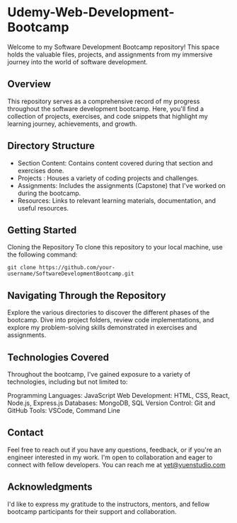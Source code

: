 # Udemy-Web-Development-Bootcamp
Welcome to my Software Development Bootcamp repository! This space holds the valuable files, projects, and assignments from my immersive journey into the world of software development.

## Overview
This repository serves as a comprehensive record of my progress throughout the software development bootcamp. Here, you'll find a collection of projects, exercises, and code snippets that highlight my learning journey, achievements, and growth.

## Directory Structure
- Section Content: Contains content covered during that section and exercises done.
- Projects : Houses a variety of coding projects and challenges.
- Assignments: Includes the assignments (Capstone) that I've worked on during the bootcamp.
- Resources: Links to relevant learning materials, documentation, and useful resources.

## Getting Started
Cloning the Repository
To clone this repository to your local machine, use the following command:
```
git clone https://github.com/your-username/SoftwareDevelopmentBootcamp.git
```
## Navigating Through the Repository
Explore the various directories to discover the different phases of the bootcamp. Dive into project folders, review code implementations, and explore my problem-solving skills demonstrated in exercises and assignments.

## Technologies Covered
Throughout the bootcamp, I've gained exposure to a variety of technologies, including but not limited to:

Programming Languages: JavaScript
Web Development: HTML, CSS, React, Node.js, Express.js
Databases: MongoDB, SQL
Version Control: Git and GitHub
Tools: VSCode, Command Line

## Contact
Feel free to reach out if you have any questions, feedback, or if you're an engineer interested in my work. I'm open to collaboration and eager to connect with fellow developers. You can reach me at yet@yuenstudio.com

## Acknowledgments
I'd like to express my gratitude to the instructors, mentors, and fellow bootcamp participants for their support and collaboration.

